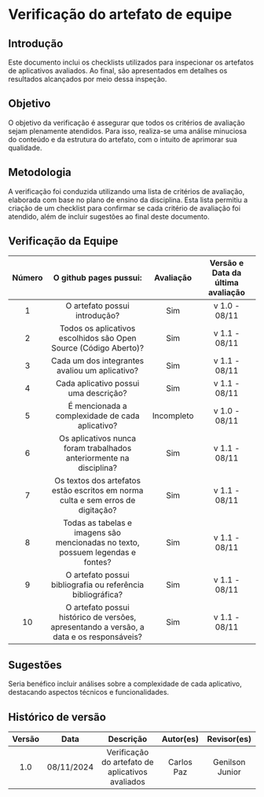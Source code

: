 # Verificação do artefato de equipe

## Introdução

Este documento inclui os checklists utilizados para inspecionar os artefatos de aplicativos avaliados. Ao final, são apresentados em detalhes os resultados alcançados por meio dessa inspeção.

## Objetivo

O objetivo da verificação é assegurar que todos os critérios de avaliação sejam plenamente atendidos. Para isso, realiza-se uma análise minuciosa do conteúdo e da estrutura do artefato, com o intuito de aprimorar sua qualidade.

## Metodologia

A verificação foi conduzida utilizando uma lista de critérios de avaliação, elaborada com base no plano de ensino da disciplina. Esta lista permitiu a criação de um checklist para confirmar se cada critério de avaliação foi atendido, além de incluir sugestões ao final deste documento.

## Verificação da Equipe


| Número | O github pages pussui: | Avaliação | Versão e Data da última avaliação |
| :----: | :-------: | :-------: | :--------: |
| 1 | O artefato possui introdução?	| Sim | v 1.0 - 08/11 |
| 2 | Todos os aplicativos escolhidos são Open Source (Código Aberto)? | Sim | v 1.1 - 08/11 |
| 3 | Cada um dos integrantes avaliou um aplicativo? | Sim| v 1.1 - 08/11 |
| 4 | Cada aplicativo possui uma descrição? | Sim | v 1.1 - 08/11 |
| 5 | É mencionada a complexidade de cada aplicativo? | Incompleto | v 1.0 - 08/11 |
| 6 | Os aplicativos nunca foram trabalhados anteriormente na disciplina? | Sim | v 1.1 - 08/11 |
| 7 | Os textos dos artefatos estão escritos em norma culta e sem erros de digitação? | Sim | v 1.1 - 08/11 |
| 8 | Todas as tabelas e imagens são mencionadas no texto, possuem legendas e fontes? | Sim | v 1.1 - 08/11 |
| 9 | O artefato possui bibliografia ou referência bibliográfica? | Sim | v 1.1 - 08/11 |
| 10 | O artefato possui histórico de versões, apresentando a versão, a data e os responsáveis? | Sim | v 1.1 - 08/11 |

## Sugestões

Seria benéfico incluir análises sobre a complexidade de cada aplicativo, destacando aspectos técnicos e funcionalidades.

## Histórico de versão

| Versão |    Data    |      Descrição       |  Autor(es) | Revisor(es) |
| :----: | :--------: | :------------------: | :-----: | :-----: |
|  1.0   | 08/11/2024 | Verificação do artefato de aplicativos avaliados |  Carlos Paz | Genilson Junior |